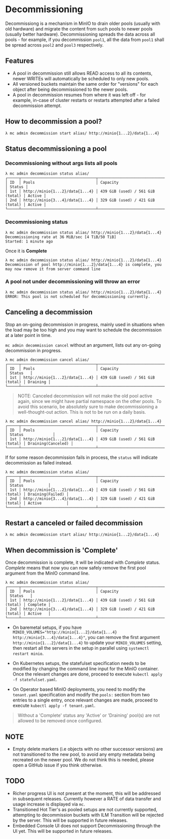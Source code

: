 # Decommissioning

Decommissiong is a mechanism in MinIO to drain older pools (usually with old hardware) and migrate the content from such pools to newer pools (usually better hardware). Decommissioning spreads the data across all pools - for example, if you decommission `pool1`, all the data from `pool1` shall be spread across `pool2` and `pool3` respectively.

## Features

- A pool in decommission still allows READ access to all its contents, newer WRITEs will automatically be scheduled to only new pools.
- All versioned buckets maintain the same order for "versions" for each object after being decommissioned to the newer pools.
- A pool in decommission resumes from where it was left off - for example, in-case of cluster restarts or restarts attempted after a failed decommission attempt.

## How to decommission a pool?

```
λ mc admin decommission start alias/ http://minio{1...2}/data{1...4}
```

## Status decommissioning a pool

### Decommissioning without args lists all pools

```
λ mc admin decommission status alias/
┌─────┬─────────────────────────────────┬──────────────────────────────────┬────────┐
│ ID  │ Pools                           │ Capacity                         │ Status │
│ 1st │ http://minio{1...2}/data{1...4} │ 439 GiB (used) / 561 GiB (total) │ Active │
│ 2nd │ http://minio{3...4}/data{1...4} │ 329 GiB (used) / 421 GiB (total) │ Active │
└─────┴─────────────────────────────────┴──────────────────────────────────┴────────┘
```

### Decommissioning status

```
λ mc admin decommission status alias/ http://minio{1...2}/data{1...4}
Decommissioning rate at 36 MiB/sec [4 TiB/50 TiB]
Started: 1 minute ago
```

Once it is **Complete**

```
λ mc admin decommission status alias/ http://minio{1...2}/data{1...4}
Decommission of pool http://minio{1...2}/data{1...4} is complete, you may now remove it from server command line
```

### A pool not under decommissioning will throw an error

```
λ mc admin decommission status alias/ http://minio{1...2}/data{1...4}
ERROR: This pool is not scheduled for decommissioning currently.
```

## Canceling a decommission

Stop an on-going decommission in progress, mainly used in situations when the load may be too high and you may want to schedule the decommission at a later point in time.

`mc admin decommission cancel` without an argument, lists out any on-going decommission in progress.

```
λ mc admin decommission cancel alias/
┌─────┬─────────────────────────────────┬──────────────────────────────────┬──────────┐
│ ID  │ Pools                           │ Capacity                         │ Status   │
│ 1st │ http://minio{1...2}/data{1...4} │ 439 GiB (used) / 561 GiB (total) │ Draining │
└─────┴─────────────────────────────────┴──────────────────────────────────┴──────────┘
```

> NOTE: Canceled decommission will not make the old pool active again, since we might have partial namespace on the other pools. To avoid this scenario, be absolutely sure to make decommissioning a well-thought-out action. This is not to be run on a daily basis.

```
λ mc admin decommission cancel alias/ http://minio{1...2}/data{1...4}
┌─────┬─────────────────────────────────┬──────────────────────────────────┬────────────────────┐
│ ID  │ Pools                           │ Capacity                         │ Status             │
│ 1st │ http://minio{1...2}/data{1...4} │ 439 GiB (used) / 561 GiB (total) │ Draining(Canceled) │
└─────┴─────────────────────────────────┴──────────────────────────────────┴────────────────────┘
```

If for some reason decommission fails in process, the `status` will indicate decommission as failed instead.

```
λ mc admin decommission status alias/
┌─────┬─────────────────────────────────┬──────────────────────────────────┬──────────────────┐
│ ID  │ Pools                           │ Capacity                         │ Status           │
│ 1st │ http://minio{1...2}/data{1...4} │ 439 GiB (used) / 561 GiB (total) │ Draining(Failed) │
│ 2nd │ http://minio{3...4}/data{1...4} │ 329 GiB (used) / 421 GiB (total) │ Active           │
└─────┴─────────────────────────────────┴──────────────────────────────────┴──────────────────┘
```

## Restart a canceled or failed decommission

```
λ mc admin decommission start alias/ http://minio{1...2}/data{1...4}
```

## When decommission is 'Complete'

Once decommission is complete, it will be indicated with *Complete* status.  *Complete* means that now you can now safely remove the first pool argument from the MinIO command line.

```
λ mc admin decommission status alias/
┌─────┬─────────────────────────────────┬──────────────────────────────────┬──────────┐
│ ID  │ Pools                           │ Capacity                         │ Status   │
│ 1st │ http://minio{1...2}/data{1...4} │ 439 GiB (used) / 561 GiB (total) │ Complete │
│ 2nd │ http://minio{3...4}/data{1...4} │ 329 GiB (used) / 421 GiB (total) │ Active   │
└─────┴─────────────────────────────────┴──────────────────────────────────┴──────────┘
```

- On baremetal setups, if you have `MINIO_VOLUMES="http://minio{1...2}/data{1...4} http://minio{3...4}/data{1...4}"`, you can remove the first argument `http://minio{1...2}/data{1...4}` to update your `MINIO_VOLUMES` setting, then restart all the servers in the setup in parallel using `systemctl restart minio`.

- On Kubernetes setups, the statefulset specification needs to be modified by changing the command line input for the MinIO container. Once the relevant changes are done, proceed to execute `kubectl apply -f statefulset.yaml`.

- On Operator based MinIO deployments, you need to modify the `tenant.yaml` specification and modify the `pools:` section from two entries to a single entry, once relevant changes are made, proceed to execute `kubectl apply -f tenant.yaml`.

> Without a 'Complete' status any 'Active' or 'Draining' pool(s) are not allowed to be removed once configured.

## NOTE

- Empty delete markers (i.e objects with no other successor versions) are not transitioned to the new pool, to avoid any empty metadata being recreated on the newer pool. We do not think this is needed, please open a GitHub issue if you think otherwise.

## TODO

- Richer progress UI is not present at the moment, this will be addressed in subsequent releases. Currently however a RATE of data transfer and usage increase is displayed via `mc`.
- Transitioned Hot Tier's as pooled setups are not currently supported, attempting to decommission buckets with ILM Transition will be rejected by the server. This will be supported in future releases.
- Embedded Console UI does not support Decommissioning through the UI yet. This will be supported in future releases.
